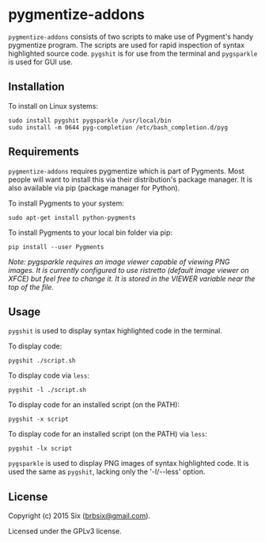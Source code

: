 # pygmentize-addons

`pygmentize-addons` consists of two scripts to make use of Pygment's handy pygmentize program. The scripts are used for rapid inspection of syntax highlighted source code. `pygshit` is for use from the terminal and `pygsparkle` is used for GUI use.

Installation
------------

To install on Linux systems:

    sudo install pygshit pygsparkle /usr/local/bin
    sudo install -m 0644 pyg-completion /etc/bash_completion.d/pyg

Requirements
------------

`pygmentize-addons` requires pygmentize which is part of Pygments. Most people will want to install this via their distribution's package manager. It is also available via pip (package manager for Python).

To install Pygments to your system:

    sudo apt-get install python-pygments

To install Pygments to your local bin folder via pip:

    pip install --user Pygments

*Note: pygsparkle requires an image viewer capable of viewing PNG images. It is currently configured to use ristretto (default image viewer on XFCE) but feel free to change it. It is stored in the VIEWER variable near the top of the file.*

Usage
-----

`pygshit` is used to display syntax highlighted code in the terminal.

To display code:

    pygshit ./script.sh

To display code via `less`:

    pygshit -l ./script.sh

To display code for an installed script (on the PATH):

    pygshit -x script

To display code for an installed script (on the PATH) via `less`:

    pygshit -lx script

`pygsparkle` is used to display PNG images of syntax highlighted code. It is used the same as `pygshit`, lacking only the '-l/--less' option.

License
-------

Copyright (c) 2015 Six (brbsix@gmail.com).

Licensed under the GPLv3 license.
